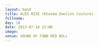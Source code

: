 ```yaml
---
layout: band
title: ALEX RISE (Kharma Emotion Couture)
fullname: 
day: 18
date: 2013-07-18 15:00
image: 
venue: SOUND OF TOWN RED BULL
---
```



